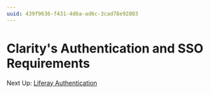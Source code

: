 ```yaml
---
uuid: 439f9636-f431-4d6a-ad6c-3cad78e92803
---
```

# Clarity's Authentication and SSO Requirements



Next Up: [Liferay Authentication](./module-4-identity-management-and-sso/liferay-authentication.md)
